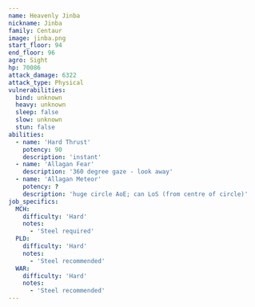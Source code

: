 ```yaml
---
name: Heavenly Jinba
nickname: Jinba
family: Centaur
image: jinba.png
start_floor: 94
end_floor: 96
agro: Sight
hp: 70086
attack_damage: 6322
attack_type: Physical
vulnerabilities:
  bind: unknown
  heavy: unknown
  sleep: false
  slow: unknown
  stun: false
abilities:
  - name: 'Hard Thrust'
    potency: 90
    description: 'instant'
  - name: 'Allagan Fear'
    description: '360 degree gaze - look away'
  - name: 'Allagan Meteor'
    potency: ?
    description: 'huge circle AoE; can LoS (from centre of circle)'
job_specifics:
  MCH:
    difficulty: 'Hard'
    notes:
      - 'Steel required'
  PLD:
    difficulty: 'Hard'
    notes:
      - 'Steel recommended'
  WAR:
    difficulty: 'Hard'
    notes:
      - 'Steel recommended'
---
```

